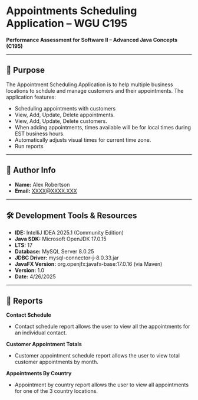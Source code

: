 # Appointments Scheduling Application – WGU C195

**Performance Assessment for Software II – Advanced Java Concepts (C195)**  

---

## 📌 Purpose

The Appointment Scheduling Application is to help multiple business locations to schdule and manage customers and their appointments. The application features:
- Scheduling appointments with customers
- View, Add, Update, Delete appointments.
- View, Add, Update, Delete customers.
- When adding appointments, times available will be for local times during EST business hours.
- Automatically adjusts visual times for current time zone.
- Run reports
---

## 👤 Author Info

- **Name:** Alex Robertson  
- **Email:** XXXX@XXXX.XXX

---

## 🛠️ Development Tools & Resources

- **IDE:** IntelliJ IDEA 2025.1 (Community Edition)  
- **Java SDK:** Microsoft OpenJDK 17.0.15
- **LTS:** 17
- **Database:** MySQL Server 8.0.25  
- **JDBC Driver:** mysql-connector-j-8.0.33.jar  
- **JavaFX Version:** org.openjfx:javafx-base:17.0.16 (via Maven)
- **Version:** 1.0  
- **Date:** 4/26/2025

---
## 📃 Reports
**Contact Schedule**
- Contact schedule report allows the user to view all the appointments for an individual contact. 

**Customer Appointment Totals**
- Customer appointment schedule report allows the user to view total customer appointments by month.

**Appointments By Country**
- Appointment by country report allows the user to view all appointments for one of the 3 country locations.
